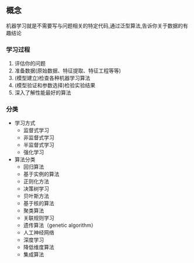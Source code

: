 ## 概念
机器学习就是不需要写与问题相关的特定代码,通过泛型算法,告诉你关于数据的有趣结论

### 学习过程

1. 评估你的问题
2. 准备数据(原始数据、特征提取、特征工程等等)
3. (模型建立)检查各种机器学习算法
4. (模型验证和参数选择)检验实验结果
5. 深入了解性能最好的算法

### 分类

-  学习方式
    - 监督式学习
    - 非监督式学习
    - 半监督式学习
    - 强化学习
- 算法分类
	- 回归算法
	- 基于实例的算法
	- 正则化方法
	- 决策树学习
	- 贝叶斯方法
	- 基于核的算法
	- 聚类算法
	- 关联规则学习
	- 遗传算法（genetic algorithm）
	- 人工神经网络
	- 深度学习
	- 降低维度算法
	- 集成算法
